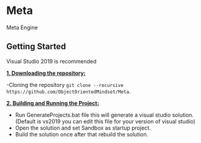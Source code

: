# Meta
Meta Engine


## Getting Started

Visual Studio 2019 is recommended

<ins>**1. Downloading the repository:**</ins>

-Cloning the repository    `git clone --recursive https://github.com/ObjectOrientedMindset/Meta`.

<ins>**2. Building and Running the Project:**</ins>

- Run GenerateProjects.bat file this will generate a visual studio solution.(Default is vs2019 you can edit this file for your version of visual studio)
- Open the solution and set Sandbox as startup project.
- Build the solution once after that rebuild the solution.
